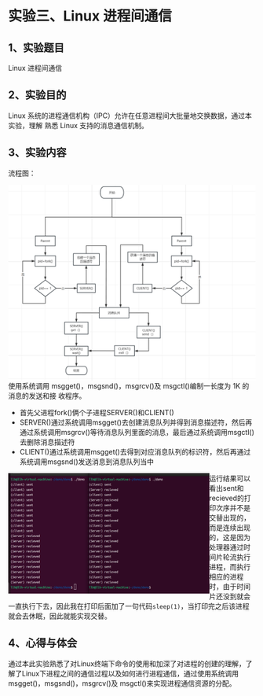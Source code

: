 # 实验三、Linux 进程间通信

## 1、实验题目

Linux 进程间通信

## 2、实验目的

Linux 系统的进程通信机构（IPC）允许在任意进程间大批量地交换数据，通过本实验，理解
熟悉 Linux 支持的消息通信机制。

## 3、实验内容

流程图：

<img src="./image/25.png" style="zoom:50%;float:left" />

使用系统调用 msgget()，msgsnd()，msgrcv()及 msgctl()编制一长度为 1K 的消息的发送和接
收程序。

* 首先父进程fork()俩个子进程SERVER()和CLIENT()
* SERVER()通过系统调用msgget()去创建消息队列并得到消息描述符，然后再通过系统调用msgrcv()等待消息队列里面的消息，最后通过系统调用msgctl()去删除消息描述符
* CLIENT()通过系统调用msgget()去得到对应消息队列的标识符，然后再通过系统调用msgsnd()发送消息到消息队列当中

<img src="image\7.png" style="zoom: 40%; float:left" />

运行结果可以看出sent和recieved的打印次序并不是交替出现的，而是连续出现的，这是因为处理器通过时间片轮流执行进程，而执行相应的进程时，由于时间片还没到就会一直执行下去，因此我在打印后面加了一句代码`sleep(1)`，当打印完之后该进程就会去休眠，因此就能实现交替。

## 4、心得与体会

通过本此实验熟悉了对Linux终端下命令的使用和加深了对进程的创建的理解，了解了Linux下进程之间的通信过程以及如何进行进程通信，通过使用系统调用 msgget()，msgsnd()，msgrcv()及 msgctl()来实现进程通信资源的分配。


